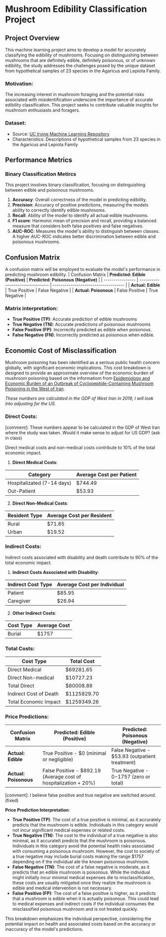 # Mushroom Edibility Classification Project
## Project Overview
This machine learning project aims to develop a model for accurately classifying the edibility of mushrooms. Focusing on distinguishing  between mushrooms that are definitely edible, definitely poisonous, or of unknown edibility, the study addresses the challenges posed by the unique dataset from hypothetical samples of 23 species in the Agaricus and Lepiota Family. 
### Motivation:
The increasing interest in mushroom foraging and the potential risks associated with misidentification underscore the importance of accurate edibility classification. This project seeks to contribute valuable insights for mushroom enthusiasts and foragers.
### Dataset:
* Source: [UC Irvine Machine Learning Repository](https://archive.ics.uci.edu/dataset/73/mushroom)
* Characteristics: Descriptions of hypothetical samples from 23 species in the Agaricus and Lepiota Family
## Performance Metrics
### Binary Classification Metircs
This project involves binary classification, focusing on distinguishing between edible and poisonous mushrooms.
1. **Accuracy**: Overall correctness of the model in predicting edibility.
2. **Precision**: Accuracy of positive predictions, measuring the models ability to correctly identify edible mushrooms.
3. **Recall**: Ability of the model to identify all actual edible mushrooms.
4. **F1 score**: Harmonic mean of precision and recall, providing a balanced measure that considers both false positives and false negatives.
5. **AUC-ROC**: Measures the model's ability to distinguish between classes. A higher AUC-ROC indicates better discrimination between edible and poisonous mushrooms.
## Confusion Matrix
A confusion matrix will be employed to evaluate the model's performance in predicting mushroom edibility.
| Confusion Matrix | **Predicted: Edible (Positive)** | **Predicted: Poisonous (Negative)** |
| ---------------- | -------------------------------- | ------------------------------------ |
| **Actual: Edible** | True Positive | False Negative |
| **Actual: Poisonous** | False Positive | True Negative |
### Matrix interpretation:
* **True Positive (TP)**: Accurate prediction of edible mushrooms
* **True Negative (TN)**: Accurate predictions of poisonous mushrooms
* **False Positive (FP)**: Incorrectly predicted as edible when poisonous.
* **False Negative (FN)**: Incorrectly predicted as poisonous when edible.
## Economic Cost of Misclassification
Mushroom poisoning has been identified as a serious public health concern globally, with significant economic implications. This cost breakdown is designed to provide an approximate overview of the economic burden of mushroom poisoning based on the informatiom from [Epidemiology and Economic Burden of an Outbreak of Cyclopeptide-Containing Mushroom Poisoning in the West of Iran](https://www.ncbi.nlm.nih.gov/pmc/articles/PMC9337693/).

*These numbers are calculated in the GDP of West Iran in 2019, I will look into adjusting for the US.*

### Direct Costs:

[comment]: These numbers appear to be calculated in the GDP of West Iran where the study was taken.  Would it make sense to adjust for US GDP? (ask in class)

Direct medical costs and non-medical costs contribute to 10% of the total economic impact.
1. **Direct Medical Costs**:

| Category | Average Cost per Patient |
| ------------ | ---------------------------- |
| Hospitalizated (7-14 days) | $744.49 |
| Out-Patient | $53.93 |

2. **Direct Non-Medical Costs**:

| Resident Type | Average Cost per Resident |
| ------------ | ---------------------------- |
| Rural | $71.85 |
| Urban | $19.52 |
### Indirect Costs:
Indirect costs associated with disability and death contribute to 90% of the total economic impact.
1. **Indirect Costs Associated with Disability**:

| Indirect Cost Type | Average Cost per Individual |
| ------------ | ---------------------------- |
| Patient | $85.95 |
| Caregiver | $26.94 |  
2. **Other Indirect Costs**:

| Cost Type | Average Cost |
| ------------ | ---------------------------- |
| Burial | $1757 |

### Total Costs:
| Cost Type | Total Cost |
| ------------ | ---------------------------- |
| Direct Medical | $69281.65 |
| Direct Non-medical | $10727.23 |
| Total Direct | $80008.88 |
| Indirect Cost of Death | $1125829.70 |
| Total Economic Impact | $1259349.26 |

### Price Predictions:
| Confusion Matrix | **Predicted: Edible (Positive)** | **Predicted: Poisonous (Negative)** |
| ---------------- | -------------------------------- | ------------------------------------ |
| **Actual: Edible** | True Positive - $0 (minimal or negligible) | False Negative - $53.93 (outpatient treatment) |
| **Actual: Poisonous** | False Positive - $892.19 (Average cost of hospitalization + 20%) | True Negative - $0-$1757 (zero or total) |

[comment]: I believe false positive and true negative are switched around. (fixed)

**Price Prediction Interpretation**:
* **True Positive (TP)**: The cost of a true positive is minimal, as it accurately predicts that the mushroom is edible. Individuals in this category would not incur significant medical expenses or related costs.
* **True Negative (TN)**: The cost to the individual of a true negative is also minimal, as it accuratelt predicts that the mushroom is poisonous. Individuals in this category avoid the potential health risks associated with consuming a poisonous mushroom. However, the cost to society of a true negative may include burial costs making the range $1757 depending on if the individual ate the known poisonous mushroom.
* **False Negative (TN)**: The cost of a false negative is moderate, as it predicts that an edible mushroom is poisonous. While the individual might initially incur minimal medical expenses die to misclassification, these costs are usually mitigated once they realize the mushroom is edible and medical intervention is not necessary.
* **False Positive (FP)**: The cost of a false positive is higher, as it predicts that a mushroom is edible when it is actually poisonous. This could lead to medical expenses and indirect costs if the individual consumes the misclassified poisonous mushroom and is not treated quickly.

This breakdown emphasizes the individual perspective, considering the potential impact on health and associated costs based on the accuracy or inaccuracy of the model's predictions.
